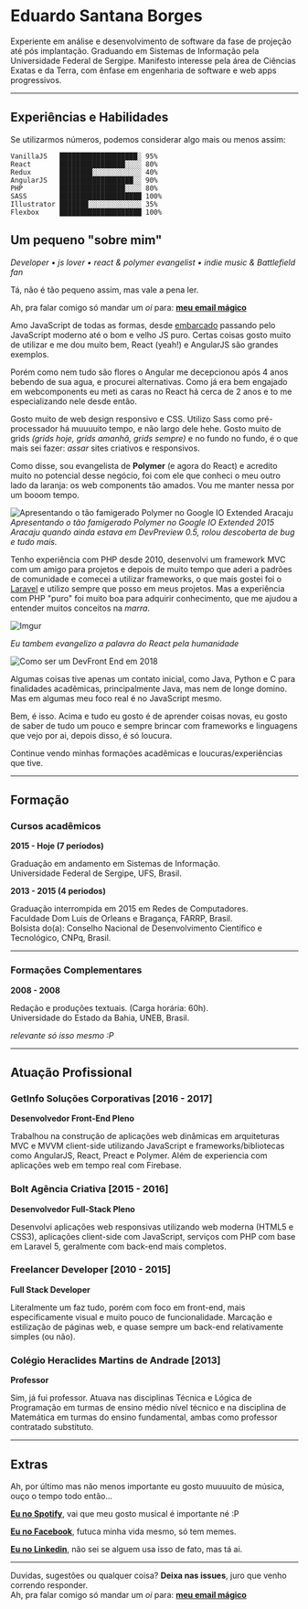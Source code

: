 
# Eduardo Santana Borges

Experiente em análise e desenvolvimento de software da fase de projeção até pós implantação. Graduando em Sistemas de Informação pela Universidade Federal de Sergipe. Manifesto interesse pela área de Ciências Exatas e da Terra, com ênfase em engenharia de software e web apps progressivos. 

----------

## Experiências e Habilidades 
Se utilizarmos números, podemos considerar algo mais ou menos assim:

```plain
VanillaJS   ███████████████████░ 95%
React       ████████████████░░░░ 80% 
Redux       ████████░░░░░░░░░░░░ 40%
AngularJS   ██████████████████░░ 90%
PHP         ████████████████░░░░ 80%
SASS        ████████████████████ 100%
Illustrator ███████░░░░░░░░░░░░░ 35%
Flexbox     ████████████████████ 100%
```

## Um pequeno "sobre mim"

*Developer • js lover • react & polymer evangelist • indie music & Battlefield fan*

Tá, não é tão pequeno assim, mas vale a pena ler. 

Ah, pra falar comigo só mandar um *oi* para: [**meu email mágico**](mailto:euduardoborges@gmail.com) <br>

Amo JavaScript de todas as formas, desde [embarcado](https://github.com/rwaldron/johnny-five) passando pelo JavaScript moderno até o bom e velho JS puro. Certas coisas gosto muito de utilizar e me dou muito bem, React (yeah!) e AngularJS são grandes exemplos.

Porém como nem tudo são flores o Angular me decepcionou após 4 anos bebendo de sua agua, e procurei alternativas. Como já era bem engajado em webcomponents eu meti as caras no React há cerca de 2 anos e to me especializando nele desde então.

Gosto muito de web design responsivo e CSS. Utilizo Sass como pré-processador há muuuuito tempo, e não largo dele hehe. Gosto muito de grids *(grids hoje, grids amanhã, grids sempre)* e no fundo no fundo, é o que mais sei fazer: *assar* sites criativos e responsivos.

Como disse, sou evangelista de **Polymer** (e agora do React) e acredito muito no potencial desse negócio, foi com ele que conheci o meu outro lado da laranja: os web components tão amados. Vou me manter nessa por um booom tempo. 

![Apresentando o tão famigerado Polymer no Google IO Extended Aracaju](https://lh3.googleusercontent.com/x1_lskWUFWyYVGf_jd_Toz9s4CRttLjZYZPJPB9y7acVlRZ8uB8IiCnXenmsnmtz_-H2zACGsj0GTCE=w2560-h1080-rw-no)
*Apresentando o tão famigerado Polymer no Google IO Extended 2015 Aracaju quando ainda estava em DevPreview 0.5, rolou descoberta de bug e tudo mais.*

Tenho experiência com PHP desde 2010, desenvolvi um framework MVC com um amigo para projetos e depois de muito tempo que aderi a padrões de comunidade e comecei a utilizar frameworks, o que mais gostei foi o [Laravel](http://laravel.com) e utilizo sempre que posso em meus projetos. Mas a experiência com PHP "puro" foi muito boa para adquirir conhecimento, que me ajudou a entender muitos conceitos na *marra*.

![Imgur](https://i.imgur.com/DDQY5MS.jpg)

*Eu tambem evangelizo a palavra do React pela humanidade*

![Como ser um DevFront End em 2018](https://i.imgur.com/hVVLnSJ.jpg)

Algumas coisas tive apenas um contato inicial, como Java, Python e C para finalidades acadẽmicas, principalmente Java, mas nem de longe domino. Mas em algumas meu foco real é no JavaScript mesmo.

Bem, é isso. Acima e tudo eu gosto é de aprender coisas novas, eu gosto de saber de tudo um pouco e sempre brincar com frameworks e linguagens que vejo por ai, depois disso, é só loucura.

Continue vendo minhas formações acadêmicas e loucuras/experiências que tive.

------------------------

## Formação

### Cursos acadêmicos

**2015 - Hoje (7 períodos)**

Graduação em andamento em Sistemas de Informação. <br>
Universidade Federal de Sergipe, UFS, Brasil.<br>


**2013 - 2015 (4 periodos)**

Graduação interrompida em 2015 em Redes de Computadores. <br>
Faculdade Dom Luis de Orleans e Bragança, FARRP, Brasil. <br>
Bolsista do(a): Conselho Nacional de Desenvolvimento Científico e Tecnológico, CNPq, Brasil. 

---------------

### Formações Complementares

**2008 - 2008**

Redação e produções textuais. (Carga horária: 60h).<br>
Universidade do Estado da Bahia, UNEB, Brasil.

*relevante só isso mesmo :P*

-----------

## Atuação Profissional

### GetInfo Soluções Corporativas [2016 - 2017]

**Desenvolvedor Front-End Pleno**

Trabalhou na construção de aplicações web dinâmicas em arquiteturas MVC e MVVM client-side utilizando JavaScript e frameworks/bibliotecas como AngularJS, React, Preact e Polymer. Além de experiencia com aplicações web em tempo real com Firebase.


### Bolt Agência Criativa [2015 - 2016]
**Desenvolvedor Full-Stack Pleno**

Desenvolvi aplicações web responsivas utilizando web moderna (HTML5 e CSS3), aplicações client-side com JavaScript, serviços com PHP com base em Laravel 5, geralmente com back-end mais completos.


### Freelancer Developer [2010 - 2015]

**Full Stack Developer**

Literalmente um faz tudo, porém com foco em front-end, mais especificamente visual e muito pouco de funcionalidade. Marcação e estilização de páginas web, e quase sempre um back-end relativamente simples (ou não).


### Colégio Heraclides Martins de Andrade [2013]
**Professor**

Sim, já fui professor. Atuava nas disciplinas Técnica e Lógica de Programação em turmas de ensino médio nível técnico e na disciplina de Matemática em turmas do ensino fundamental, ambas como professor contratado substituto.

---------------

## Extras

Ah, por último mas não menos importante eu gosto muuuuito de música, ouço o tempo todo então...

[**Eu no Spotify**](https://open.spotify.com/user/eduborges), vai que meu gosto musical é importante né :P

[**Eu no Facebook**](https://www.facebook.com/euduardoborges), futuca minha vida mesmo, só tem memes.

[**Eu no Linkedin**](https://www.linkedin.com/in/oeduardoborges), não sei se alguem usa isso de fato, mas tá ai.

-------
Duvidas, sugestões ou qualquer coisa? **Deixa nas issues**, juro que venho correndo responder. <br>
Ah, pra falar comigo só mandar um *oi* para: [**meu email mágico**](mailto:euduardoborges@gmail.com) <br>
